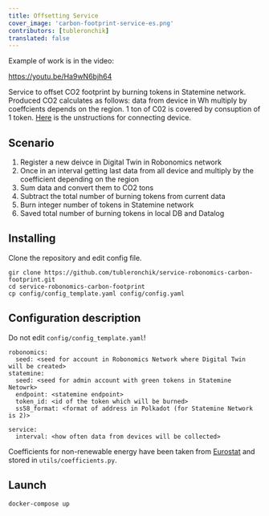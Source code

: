```yaml
---
title: Offsetting Service 
cover_image: 'carbon-footprint-service-es.png' 
contributors: [tubleronchik]
translated: false
---
```


Example of work is in the video:

https://youtu.be/Ha9wN6bjh64

Service to offset CO2 footprint by burning tokens in Statemine network. 
Produced CO2 calculates as follows: data from device in Wh multiply by  coeffcients depends on the region. 1 ton of C02 is covered by consuption of 1 token. [Here](/docs/carbon-footprint-sensor) is the unstructions for connecting device.

## Scenario

1. Register a new deivce in Digital Twin in Robonomics network 
2. Once in an interval getting last data from all device and multiply by the coefficient depending on the region
3. Sum data and convert them to CO2 tons
4. Subtract the total number of burning tokens from current data 
5. Burn integer number of tokens in Statemine network 
6. Saved total number of burning tokens in local DB and Datalog 


## Installing

Clone the repository and edit config file.

```
gir clone https://github.com/tubleronchik/service-robonomics-carbon-footprint.git
cd service-robonomics-carbon-footprint
cp config/config_template.yaml config/config.yaml 
```

## Configuration description

Do not edit `config/config_template.yaml`!

```
robonomics:
  seed: <seed for account in Robonomics Network where Digital Twin will be created>
statemine:
  seed: <seed for admin account with green tokens in Statemine Netowrk>
  endpoint: <statemine endpoint>
  token_id: <id of the token which will be burned>
  ss58_format: <format of address in Polkadot (for Statemine Network is 2)>

service:
  interval: <how often data from devices will be collected>
```
Coefficients for non-renewable energy have been taken from [Eurostat](https://ec.europa.eu/eurostat/statistics-explained/index.php?title=File:Renewable_energy_2020_infographic_18-01-2022.jpg) and stored in `utils/coefficients.py`. 

## Launch

```
docker-compose up
```